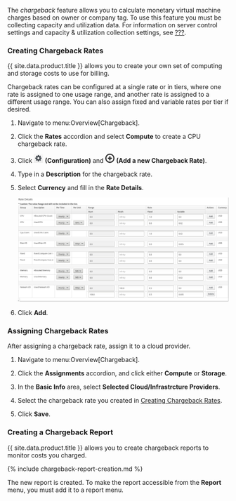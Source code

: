 The *chargeback* feature allows you to calculate monetary virtual
machine charges based on owner or company tag. To use this feature you
must be collecting capacity and utilization data. For information on
server control settings and capacity & utilization collection settings,
see [???](#cf-caputils).

### Creating Chargeback Rates

{{ site.data.product.title }} allows you to create your own set of computing and
storage costs to use for billing.

Chargeback rates can be configured at a single rate or in tiers, where
one rate is assigned to one usage range, and another rate is assigned to
a different usage range. You can also assign fixed and variable rates
per tier if desired.

1.  Navigate to menu:Overview\[Chargeback\].

2.  Click the **Rates** accordion and select **Compute** to create a CPU
    chargeback rate.

3.  Click ![1847](/images/1847.png) **(Configuration)** and
    ![1862](/images/1862.png) **(Add a new Chargeback Rate)**.

4.  Type in a **Description** for the chargeback rate.

5.  Select **Currency** and fill in the **Rate Details**.

    ![chargeback rate details](/images/chargeback-rate-details.png)

6.  Click **Add**.

### Assigning Chargeback Rates

After assigning a chargeback rate, assign it to a cloud provider.

1.  Navigate to menu:Overview\[Chargeback\].

2.  Click the **Assignments** accordion, and click either **Compute** or
    **Storage**.

3.  In the **Basic Info** area, select **Selected Cloud/Infrastrcture
    Providers**.

4.  Select the chargeback rate you created in [Creating Chargeback
    Rates](#_to_create_chargeback_rates).

5.  Click **Save**.

### Creating a Chargeback Report

{{ site.data.product.title }} allows you to create chargeback reports to monitor costs
you charged.

{% include chargeback-report-creation.md %}

The new report is created. To make the report accessible from the
**Report** menu, you must add it to a report menu.
